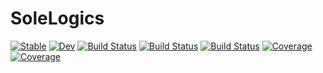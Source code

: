 # SoleLogics

[![Stable](https://img.shields.io/badge/docs-stable-blue.svg)](https://aclai-lab.github.io/SoleLogics.jl/stable)
[![Dev](https://img.shields.io/badge/docs-dev-blue.svg)](https://aclai-lab.github.io/SoleLogics.jl/dev)
[![Build Status](https://travis-ci.com/aclai-lab/SoleLogics.jl.svg?branch=master)](https://travis-ci.com/aclai-lab/SoleLogics.jl)
[![Build Status](https://ci.appveyor.com/api/projects/status/github/aclai-lab/SoleLogics.jl?svg=true)](https://ci.appveyor.com/project/aclai-lab/SoleLogics-jl)
[![Build Status](https://api.cirrus-ci.com/github/aclai-lab/SoleLogics.jl.svg)](https://cirrus-ci.com/github/aclai-lab/SoleLogics.jl)
[![Coverage](https://codecov.io/gh/aclai-lab/SoleLogics.jl/branch/master/graph/badge.svg)](https://codecov.io/gh/aclai-lab/SoleLogics.jl)
[![Coverage](https://coveralls.io/repos/github/aclai-lab/SoleLogics.jl/badge.svg?branch=master)](https://coveralls.io/github/aclai-lab/SoleLogics.jl?branch=master)
